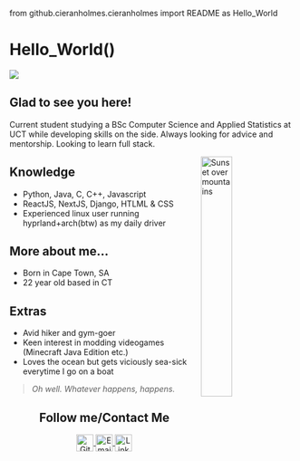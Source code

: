 from github.cieranholmes.cieranholmes import README as Hello_World

# Hello_World()
![](https://www.geeksultd.com/wp-content/uploads/2020/08/118014278_2904057629706075_8654455818989398520_o-1.jpg)

## Glad to see you here!
Current student studying a BSc Computer Science and Applied Statistics at UCT while developing skills on the side. Always looking for advice and mentorship. Looking to learn full stack.

<img src="https://i.imgur.com/UZUX89h.jpeg" alt="Sunset over mountains" width="33%" align="right"/>

## Knowledge
- Python, Java, C, C++, Javascript
- ReactJS, NextJS, Django, HTLML & CSS
- Experienced linux user running hyprland+arch(btw) as my daily driver

## More about me...
- Born in Cape Town, SA
- 22 year old based in CT

## Extras
- Avid hiker and gym-goer
- Keen interest in modding videogames (Minecraft Java Edition etc.)
- Loves the ocean but gets viciously sea-sick everytime I go on a boat

> *Oh well. Whatever happens, happens.*

<h2 align="center">Follow me/Contact Me</h2>
<p align="center">
	<a href="https://github.com/cieranholmes">
		<img align="center" alt="GitHub" width="30px" src="https://cdn.jsdelivr.net/npm/simple-icons@v3/icons/github.svg" />
	</a>
	<a href="mailto: holmescieran@gmail.com">
		<img align="center" alt="Email" width="30px" src="https://upload.wikimedia.org/wikipedia/commons/7/7e/Gmail_icon_%282020%29.svg" />
	</a>
	<a href="www.linkedin.com/in/cieran-holmes-0976121b9">
		<img align="center" alt="LinkedIn" width="30px" src="https://upload.wikimedia.org/wikipedia/commons/thumb/8/81/LinkedIn_icon.svg/2048px-LinkedIn_icon.svg.png" />
	</a>
</p>
